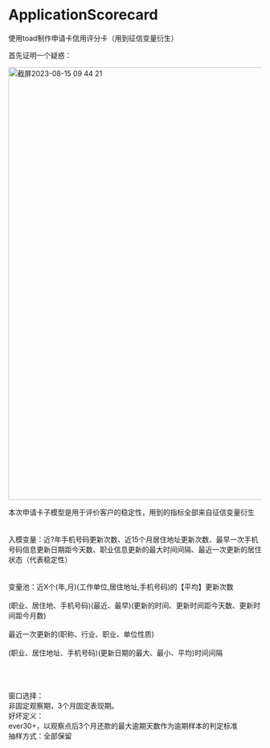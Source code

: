 # ApplicationScorecard
使用toad制作申请卡信用评分卡（用到征信变量衍生）

首先证明一个疑惑：

<img width="859" alt="截屏2023-08-15 09 44 21" src="https://github.com/ErwanPishi/ApplicationScorecard/assets/136585409/fdcb0fa4-aa07-4836-bfd2-2efe7b00b98f">

本次申请卡子模型是用于评价客户的稳定性，用到的指标全部来自征信变量衍生</br></br></br>
入模变量：近?年手机号码更新次数、近15个月居住地址更新次数、最早一次手机号码信息更新日期距今天数、职业信息更新的最大时间间隔、最近一次更新的居住状态（代表稳定性）</br></br></br>
变量池：近X个(年,月)(工作单位,居住地址,手机号码)的【平均】更新次数</br></br>
(职业、居住地、手机号码)(最近、最早)(更新的时间、更新时间距今天数、更新时间距今月数)</br></br>
最近一次更新的(职称、行业、职业、单位性质)</br></br>
(职业、居住地址、手机号码)(更新日期的最大、最小、平均)时间间隔</br></br></br></br>

窗口选择：</br>
非固定观察期，3个月固定表现期。</br>
好坏定义：</br>
ever30+，以观察点后3个月还款的最大逾期天数作为逾期样本的判定标准</br>
抽样方式：全部保留</br>
